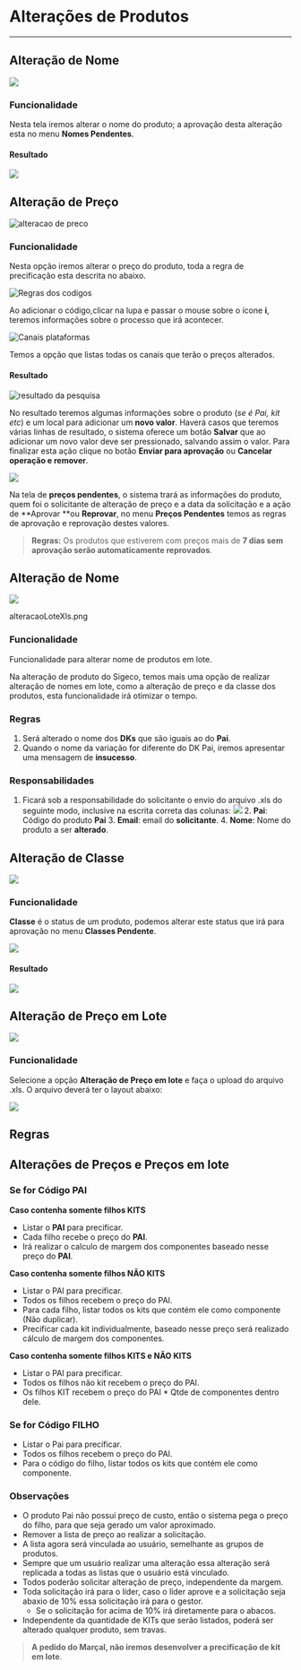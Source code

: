 # Alterações de Produtos

---

## Alteração de Nome

![](http://developers.connectparts.com.br/imagens/alteracoesProdutoAlteracaoNome.png)

### Funcionalidade

Nesta tela iremos alterar o nome do produto; a aprovação desta alteração esta no menu **Nomes Pendentes**.

#### Resultado

![](http://developers.connectparts.com.br/imagens/solicitacaoNomePendente02.png)

## Alteração de Preço

![alteracao de preco](http://developers.connectparts.com.br/imagens/SolicitarAlteracaoDeProduto02.png)

### Funcionalidade

Nesta opção iremos alterar o preço do produto, toda a regra de precificação esta descrita no abaixo.

![Regras dos codigos](http://developers.connectparts.com.br/imagens/alteracaoPrecos01.png)

Ao adicionar o código,clicar na lupa e passar o mouse sobre o ícone **i**, teremos informações sobre o processo que irá acontecer.

![Canais plataformas](http://developers.connectparts.com.br/imagens/alteracaoPrecos02.png)

Temos a opção que listas todas os canais que terão o preços alterados.

#### Resultado

![resultado da pesquisa](http://developers.connectparts.com.br/imagens/alteracaoPrecos03.png)

No resultado teremos algumas informações sobre o produto (_se é Pai, kit etc_) e um local para adicionar um **novo valor**. Haverá casos que teremos várias linhas de resultado, o sistema oferece um botão **Salvar** que ao adicionar um novo valor deve ser pressionado, salvando assim o valor. Para finalizar esta ação clique no botão **Enviar para aprovação** ou **Cancelar operação e remover**.


![](http://developers.connectparts.com.br/imagens/comercialSolicitacaoPrecoPendente02.png)

Na tela de **preços pendentes**, o sistema trará as informações do produto, quem foi o solicitante de alteração de preço e a data da solicitação e a ação de **Aprovar **ou **Reprovar**, no menu **Preços Pendentes** temos as regras de aprovação e reprovação destes valores.

> **Regras:** Os produtos que estiverem com preços mais de **7 dias sem aprovação serão automaticamente reprovados**. 

## Alteração de Nome

![](http://developers.connectparts.com.br/imagens/alteracaoLote.png)



alteracaoLoteXls.png

### Funcionalidade

Funcionalidade para alterar nome de produtos em lote.

Na alteração de produto do Sigeco, temos mais uma opção de realizar alteração de nomes em lote, como a alteração de preço e da classe dos produtos, esta funcionalidade irá otimizar o tempo.

### Regras

1. Será alterado o nome dos **DKs** que são iguais ao do **Pai**.
2. Quando o nome da variação for diferente do DK Pai, iremos apresentar uma mensagem de **insucesso**.

### Responsabilidades

1. Ficará sob a responsabilidade do solicitante o envio do arquivo .xls do seguinte modo, inclusive na escrita correta das colunas: ![](http://developers.connectparts.com.br/imagens/alteracaoLoteXls.png)
	2. **Pai**: Código do produto **Pai**
	3. **Email**: email do **solicitante**.
	4. **Nome**: Nome do produto a ser **alterado**.

## Alteração de Classe

![](http://developers.connectparts.com.br/imagens/SolicitarAlteracaoDeProduto03.png)

### Funcionalidade

**Classe** é o status de um produto, podemos alterar este status que irá para aprovação no menu **Classes Pendente**.

![](http://developers.connectparts.com.br/imagens/resultadoAlteracaoClasse.png)

#### Resultado

![](http://developers.connectparts.com.br/imagens/comercialSolicatacoesClassesPendentes02.png)
    
## Alteração de Preço em Lote

![](http://developers.connectparts.com.br/imagens/SolicitarAlteracaoDeProduto04.png)

### Funcionalidade

Selecione a opção **Alteração de Preço em lote** e faça o upload do arquivo .xls. O arquivo deverá ter o layout abaixo:

![](http://developers.connectparts.com.br/imagens/modeloAlteracaoEmLote.png)
    

## Regras

## Alterações de Preços e Preços em lote 

### Se for Código PAI

**Caso contenha somente filhos KITS**

- Listar o **PAI** para precificar.
- Cada filho recebe o preço do **PAI**.
- Irá realizar o calculo de margem dos componentes baseado nesse preço do **PAI**.

**Caso contenha somente filhos NÃO KITS**

- Listar o PAI para precificar.
- Todos os filhos recebem o preço do PAI.
- Para cada filho, listar todos os kits que contém ele como componente (Não duplicar).
- Precificar cada kit individualmente, baseado nesse preço será realizado cálculo de margem dos componentes.

**Caso contenha somente filhos KITS e NÃO KITS**

- Listar o PAI para precificar.
- Todos os filhos não kit recebem o preço do PAI.
- Os filhos KIT recebem o preço do PAI * Qtde de componentes dentro dele.

### Se for Código FILHO

- Listar o Pai para precificar.
- Todos os filhos recebem o preço do PAI.
- Para o código do filho, listar todos os kits que contém ele como componente.

### Observações

- O produto Pai não possui preço de custo, então o sistema pega o preço do filho, para que seja gerado um valor aproximado.
- Remover a lista de preço ao realizar a solicitação.
- A lista agora será vinculada ao usuário, semelhante as grupos de produtos.
- Sempre que um usuário realizar uma alteração essa alteração será replicada a todas as listas que o usuário está vinculado.
- Todos poderão solicitar alteração de preço, independente da margem.
- Toda solicitação irá para o líder, caso o líder aprove e a solicitação seja abaxio de 10% essa solicitação irá para o gestor.
	- Se o solicitação for acima de 10% irá diretamente para o abacos.
- Independente da quantidade de KITs que serão listados, poderá ser alterado qualquer produto, sem travas.

> **A pedido do Marçal, não iremos desenvolver a precificação de kit em lote**.
